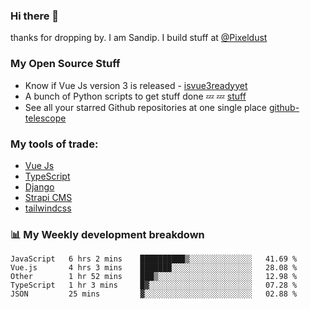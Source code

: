 ### Hi there 👋

thanks for dropping by.
I am Sandip. I build stuff at [@Pixeldust](github.com/pixeldust-in/)

###  **My Open Source Stuff**

 - Know if Vue Js version 3 is released -  [isvue3readyyet](https://github.com/sandiprb/isvue3readyyet)
 - A bunch of Python scripts to get stuff done 💤 💤 [stuff](https://github.com/sandiprb/stuff)
 - See all your starred Github repositories at one single place [github-telescope](https://github.com/sandiprb/github-telescope)



###  **My tools of trade:**
 - [Vue Js](https://github.com/vuejs/vue/)
 - [TypeScript](https://github.com/microsoft/TypeScript)
 - [Django](github.com/django/django)
 - [Strapi CMS](github.com/strapi/strapi)
 - [tailwindcss](https://github.com/tailwindlabs/tailwindcss)


###  📊 **My Weekly development breakdown**
<!--START_SECTION:waka-->
```text
JavaScript   6 hrs 2 mins    ██████████▒░░░░░░░░░░░░░░   41.69 % 
Vue.js       4 hrs 3 mins    ███████░░░░░░░░░░░░░░░░░░   28.08 % 
Other        1 hr 52 mins    ███▒░░░░░░░░░░░░░░░░░░░░░   12.98 % 
TypeScript   1 hr 3 mins     █▓░░░░░░░░░░░░░░░░░░░░░░░   07.28 % 
JSON         25 mins         ▓░░░░░░░░░░░░░░░░░░░░░░░░   02.88 % 
```
<!--END_SECTION:waka-->
